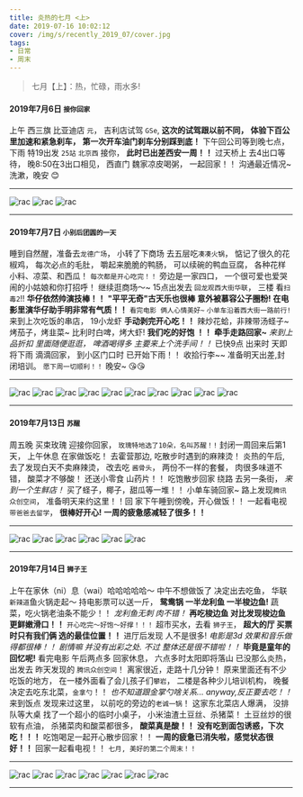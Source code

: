 ```yaml
---
title: 炎热的七月 <上>
date: 2019-07-16 10:02:12
cover: /img/s/recently_2019_07/cover.jpg
tags: 
- 日常
- 周末
---
```


>  七月【上】：热，忙碌，雨水多!

#### 2019年7月6日 `接你回家`
上午 西三旗 比亚迪店 `元`，
吉利店试驾 `GSe`, 
__这次的试驾跟以前不同，__
**体验下百公里加速和紧急刹车，**
__第一次开车油门刹车分别踩到底！__
下午回公司等到晚七点，
下雨 特19出发 `25站` `北京西` 接你，
**此时已出差西安一周！！**
过天桥上 去4出口等待，
晚8:50在3出口相见，
西直门 魏家凉皮喝粥，
一起回家！！
沟通最近情况~
洗漱，晚安 😊 ️

---

![rac](/img/s/recently_2019_07/a_0_1.jpg "rac")
![rac](/img/s/recently_2019_07/a_0_2.jpg "rac")
![rac](/img/s/recently_2019_07/a_0_3.jpg "rac")


---

#### 2019年7月7日 `小别后团圆的一天`

睡到自然醒，准备去`龙德广场`，
小转了下商场 去五层吃`凑凑火锅`，
惦记了很久的花椒鸡，
每次必点的毛肚，
嚼起来脆脆的鸭肠，
可以续碗的鸭血豆腐，
各种花样小料、凉菜、和西瓜！
`每次都是开心吃完！！`
旁边是一家四口，
一个很可爱也爱哭闹的小姑娘和你打招呼！
继续逛商场～~
15点出发去 `回龙观西大街华联`，
三楼 看`扫毒2`!!
**华仔依然帅演技棒！！**
__"平平无奇"古天乐也很棒__
__意外被慕容公子圈粉!__
__在电影里演华仔助手明非常有气质！！__
`看完电影 俩人心情美好~`
`小单车沿着西大街一路前行!`
来到上次吃饭的串店，
19小龙虾 __手动剥完开心吃！！__
辣炒花蛤，非辣带汤蛏子~
烤茄子，烤韭菜~
比利时白啤，烤大虾!
**我们吃的好饱 ！！**
**牵手走路回家~**
_来到上品折扣 里面随便逛逛，_
_啤酒喝得多 主要来上个洗手间！！_
已快9点 出来时 天即将下雨 滴滴回家，
到小区门口时 已开始下雨！！
收拾行李~~
准备明天出差,封闭培训。
`愿下周一切顺利！！`
晚安~ 😘😘 

---

![rac](/img/s/recently_2019_07/a_1_1.jpg "rac")
![rac](/img/s/recently_2019_07/a_1_2.jpg "rac")
![rac](/img/s/recently_2019_07/a_1_3.jpg "rac")
![rac](/img/s/recently_2019_07/a_1_4.jpg "rac")
![rac](/img/s/recently_2019_07/a_1_5.jpg "rac")
![rac](/img/s/recently_2019_07/a_1_10.jpg "rac")
![rac](/img/s/recently_2019_07/a_1_7.jpg "rac")
![rac](/img/s/recently_2019_07/a_1_6.jpg "rac")
![rac](/img/s/recently_2019_07/a_1_9.jpeg "rac")
![rac](/img/s/recently_2019_07/a_1_8.jpg "rac")

---

#### 2019年7月13日 `苏醒`

周五晚 买束玫瑰 迎接你回家，
`玫瑰特地选了10朵，名叫苏醒！!`
封闭一周回来后第1天，
上午休息 在家做饭吃！
去霍营那边,
吃散步时遇到的麻辣烫！
炎热的午后,
去了发现白天不卖麻辣烫，
改去吃 `酱骨头`，
两份不一样的套餐，
肉很多味道不错，
酸菜才不够酸！
还送小零食 山药片！！ 
吃饱散步回家 绕路 去另一条街，
_来到一个生鲜店！_
买了蛏子，椰子，甜瓜等一堆！！
小单车骑回家~ 
路上发现`腾讯众创空间`，
准备明天来约这里！！回
家下午睡到傍晚，开心做饭！！
一起看电视 `带爸爸去留学`，
**很棒好开心!**
**一周的疲惫感减轻了很多！！**



---

![rac](/img/s/recently_2019_07/b_0_0.jpg "rac")
![rac](/img/s/recently_2019_07/b_0_1.jpg "rac")
![rac](/img/s/recently_2019_07/b_0_2.jpg "rac")
![rac](/img/s/recently_2019_07/b_0_3.jpg "rac")
![rac](/img/s/recently_2019_07/b_0_4.jpg "rac")
![rac](/img/s/recently_2019_07/b_0_5.jpg "rac")

---

#### 2019年7月14日 `狮子王`

上午在家休（ni）息（wai）哈哈哈哈哈～
中午不想做饭了 决定出去吃鱼，
华联`新辣道`鱼火锅走起～ 
持电影票可以送一斤，
__鸳鸯锅 一半龙利鱼 一半梭边鱼!__
蔬菜，吃火锅老油条不能少！！
_龙利鱼无刺 肉不错！_
__再吃梭边鱼 对比发现梭边鱼更鲜嫩滑口！！__
`开心吃完～好饱～好撑！！！`
超市买水，去看 `狮子王`，
**超大的厅 买票时只有我们俩 选的最佳位置！！**
进厅后发现 人不是很多!
_电影是3d 效果和音乐做得都很棒！！_
_剧情嘛 并没有出彩之处._
_不过 整体还是很不错啦！！_
__毕竟是童年的回忆呢!__
看完电影 午后两点多 回家休息，
六点多时太阳即将落山 已没那么炎热，
出发去 昨天发现的 `腾讯众创空间`！
离家很近，走路十几分钟！
原来里面还有不少吃饭的地方，
在一楼外面看了会儿孩子们`攀岩`，
二楼是各种少儿培训机构，
晚餐决定去吃东北菜，`金拿勺`！！
_也不知道跟金掌勺啥关系..._ 
_anyway,反正要去吃！！_
来到饭点 发现来过这里，
以前吃的旁边的`老诚一锅`！ 
这家东北菜店人爆满，
没排队等大桌 找了一个超小的临时小桌子，
小米油渣土豆丝、杀猪菜！
土豆丝炒的很软有点油，
杀猪菜肉和酸菜都很多，
**酸菜真是酸！！**
__没有吃到面包诱惑，下次吃！！！__
吃饱喝足一起开心散步回家！！
**一周的疲惫已消失啦，感觉状态很好！！**
回家一起看电视！！
`七月, 美好的第二个周末！！`

---

![rac](/img/s/recently_2019_07/b_1_0.jpg "rac")
![rac](/img/s/recently_2019_07/b_1_1.jpg "rac")
![rac](/img/s/recently_2019_07/b_1_2.jpg "rac")
![rac](/img/s/recently_2019_07/b_1_3.jpg "rac")
![rac](/img/s/recently_2019_07/b_1_5.jpg "rac")
![rac](/img/s/recently_2019_07/b_1_6.jpg "rac")
![rac](/img/s/recently_2019_07/b_1_7.jpg "rac")


***







